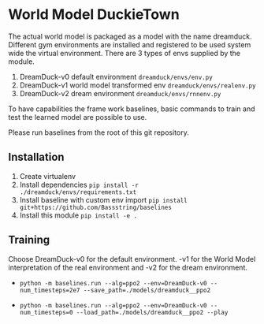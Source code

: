 # World Model DuckieTown

The actual world model is packaged as a model with the name dreamduck.
Different gym environments are installed and registered to be used system
wide the virtual environment. There are 3 types of envs supplied by the module.

1. DreamDuck-v0 default environment `dreamduck/envs/env.py`
2. DreamDuck-v1 world model transformed env `dreamduck/envs/realenv.py`
3. DreamDuck-v2 dream environment `dreamduck/envs/rnnenv.py`

To have capabilities the frame work baselines,
basic commands to train and test the learned model are possible to use.

Please run baselines from the root of this git repository.

## Installation

1. Create virtualenv
2. Install dependencies `pip install -r ./dreamduck/envs/requirements.txt`
3. Install baseline with custom env import
  `pip install  git+https://github.com/Bassstring/baselines`
4. Install this module `pip install -e .`

## Training

Choose DreamDuck-v0 for the default environment. -v1 for the World Model
interpretation of the real environment and -v2 for the dream environment.

- `python -m baselines.run --alg=ppo2 --env=DreamDuck-v0 --num_timesteps=2e7
  --save_path=./models/dreamduck__ppo2`

- `python -m baselines.run --alg=ppo2 --env=DreamDuck-v0 --num_timesteps=0
  --load_path=./models/dreamduck__ppo2 --play`
